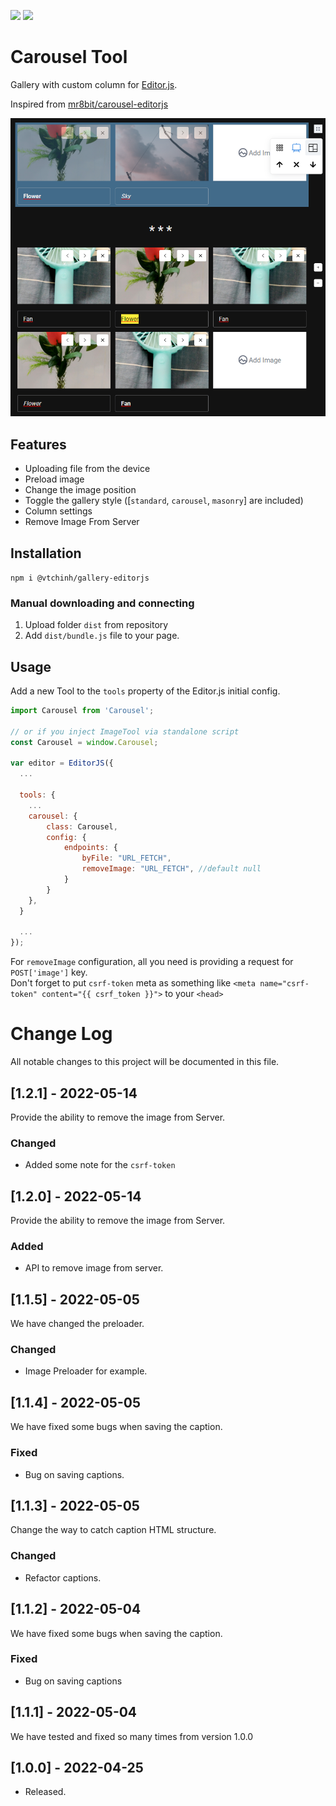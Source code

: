 ![](https://badgen.net/badge/Editor.js/v2.0/blue) 
![](https://badgen.net/badge/Gallery-editorjs/v1.2.0/blue)

# Carousel Tool

Gallery with custom column for [Editor.js](https://editorjs.io).

Inspired from [mr8bit/carousel-editorjs](https://github.com/mr8bit/carousel-editorjs)

![](./img/preload.png)

## Features

- Uploading file from the device
- Preload image
- Change the image position
- Toggle the gallery style ([`standard`, `carousel`, `masonry`] are included)
- Column settings
- Remove Image From Server

## Installation

`npm i @vtchinh/gallery-editorjs`

### Manual downloading and connecting

1. Upload folder `dist` from repository
2. Add `dist/bundle.js` file to your page.

## Usage

Add a new Tool to the `tools` property of the Editor.js initial config.

```javascript
import Carousel from 'Carousel';

// or if you inject ImageTool via standalone script
const Carousel = window.Carousel;
 
var editor = EditorJS({
  ...

  tools: {
    ...
    carousel: {
        class: Carousel,
        config: {
            endpoints: {
                byFile: "URL_FETCH",
                removeImage: "URL_FETCH", //default null
            }
        }
    },
  }

  ...
});
```

For `removeImage` configuration, all you need is providing a request for `POST['image']` key.
<br>Don't forget to put `csrf-token` meta as something like `<meta name="csrf-token" content="{{ csrf_token }}">` to your `<head>`


# Change Log
All notable changes to this project will be documented in this file.

## [1.2.1] - 2022-05-14
  
Provide the ability to remove the image from Server.
 
### Changed

- Added some note for the `csrf-token`

## [1.2.0] - 2022-05-14
  
Provide the ability to remove the image from Server.
 
### Added

- API to remove image from server.

## [1.1.5] - 2022-05-05
  
We have changed the preloader.
 
### Changed

- Image Preloader for example.

## [1.1.4] - 2022-05-05
  
We have fixed some bugs when saving the caption.

### Fixed

- Bug on saving captions.

## [1.1.3] - 2022-05-05
  
Change the way to catch caption HTML structure.
 
### Changed

- Refactor captions.

## [1.1.2] - 2022-05-04
  
We have fixed some bugs when saving the caption.
 
### Fixed

- Bug on saving captions
 
## [1.1.1] - 2022-05-04
  
We have tested and fixed so many times from version 1.0.0
 
## [1.0.0] - 2022-04-25
 
- Released.
